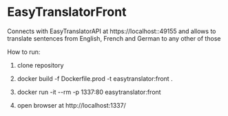 # EasyTranslatorFront

Connects with EasyTranslatorAPI at https://localhost::49155 and allows to translate sentences from English, French and German to any other of those

How to run:

1) clone repository

2) docker build -f Dockerfile.prod -t easytranslator:front .

3) docker run -it --rm -p 1337:80 easytranslator:front

4) open browser at http://localhost:1337/
